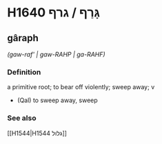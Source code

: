 # H1640 גָּרַף / גרף

## gâraph

_(gaw-raf' | ɡaw-RAHP | ɡa-RAHF)_

### Definition

a primitive root; to bear off violently; sweep away; v

- (Qal) to sweep away, sweep

### See also

[[H1544|H1544 גלול]]
